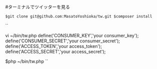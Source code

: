 #ターミナルでツイッターを見る

``
$git clone git@github.com:MasatoYoshioka/tw.git
$composer install
``

``

vi ~/bin/tw.php
define('CONSUMER_KEY','your consumer_key');
define('CONSUMER_SECRET','your consumer_secret');
define('ACCESS_TOKEN','your access_token');
define('ACCESS_SECRET','your access_secret');

$php ~/bin/tw.php
``
